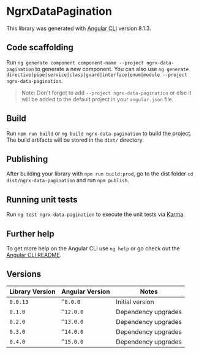 # NgrxDataPagination

This library was generated with [Angular CLI](https://github.com/angular/angular-cli) version 8.1.3.

## Code scaffolding

Run `ng generate component component-name --project ngrx-data-pagination` to generate a new component. You can also
use `ng generate directive|pipe|service|class|guard|interface|enum|module --project ngrx-data-pagination`.
> Note: Don't forget to add `--project ngrx-data-pagination` or else it will be added to the default project in
> your `angular.json` file.

## Build

Run `npm run build` or `ng build ngrx-data-pagination` to build the project. The build artifacts will be stored in
the `dist/` directory.

## Publishing

After building your library with `npm run build:prod`, go to the dist folder `cd dist/ngrx-data-pagination`
and run `npm publish`.

## Running unit tests

Run `ng test ngrx-data-pagination` to execute the unit tests via [Karma](https://karma-runner.github.io).

## Further help

To get more help on the Angular CLI use `ng help` or go check out
the [Angular CLI README](https://github.com/angular/angular-cli/blob/master/README.md).

## Versions

| Library Version | Angular Version | Notes               |
|-----------------|-----------------|---------------------|
| `0.0.13`        | `^8.0.0`        | Initial version     |
| `0.1.0`         | `^12.0.0`       | Dependency upgrades |
| `0.2.0`         | `^13.0.0`       | Dependency upgrades |
| `0.3.0`         | `^14.0.0`       | Dependency upgrades |
| `0.4.0`         | `^15.0.0`       | Dependency upgrades |



